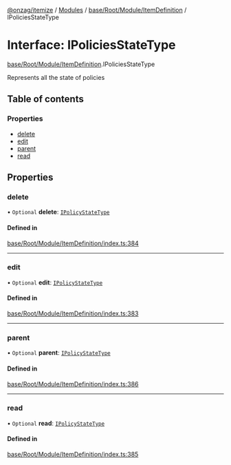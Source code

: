 [@onzag/itemize](../README.md) / [Modules](../modules.md) / [base/Root/Module/ItemDefinition](../modules/base_Root_Module_ItemDefinition.md) / IPoliciesStateType

# Interface: IPoliciesStateType

[base/Root/Module/ItemDefinition](../modules/base_Root_Module_ItemDefinition.md).IPoliciesStateType

Represents all the state of policies

## Table of contents

### Properties

- [delete](base_Root_Module_ItemDefinition.IPoliciesStateType.md#delete)
- [edit](base_Root_Module_ItemDefinition.IPoliciesStateType.md#edit)
- [parent](base_Root_Module_ItemDefinition.IPoliciesStateType.md#parent)
- [read](base_Root_Module_ItemDefinition.IPoliciesStateType.md#read)

## Properties

### delete

• `Optional` **delete**: [`IPolicyStateType`](base_Root_Module_ItemDefinition.IPolicyStateType.md)

#### Defined in

[base/Root/Module/ItemDefinition/index.ts:384](https://github.com/onzag/itemize/blob/f2db74a5/base/Root/Module/ItemDefinition/index.ts#L384)

___

### edit

• `Optional` **edit**: [`IPolicyStateType`](base_Root_Module_ItemDefinition.IPolicyStateType.md)

#### Defined in

[base/Root/Module/ItemDefinition/index.ts:383](https://github.com/onzag/itemize/blob/f2db74a5/base/Root/Module/ItemDefinition/index.ts#L383)

___

### parent

• `Optional` **parent**: [`IPolicyStateType`](base_Root_Module_ItemDefinition.IPolicyStateType.md)

#### Defined in

[base/Root/Module/ItemDefinition/index.ts:386](https://github.com/onzag/itemize/blob/f2db74a5/base/Root/Module/ItemDefinition/index.ts#L386)

___

### read

• `Optional` **read**: [`IPolicyStateType`](base_Root_Module_ItemDefinition.IPolicyStateType.md)

#### Defined in

[base/Root/Module/ItemDefinition/index.ts:385](https://github.com/onzag/itemize/blob/f2db74a5/base/Root/Module/ItemDefinition/index.ts#L385)
